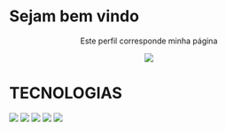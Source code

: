 <h1> Sejam bem vindo </h1>
<p align="center">Este perfil corresponde minha página</p>

<p align="center">
  <a href="https://github.com/DenverCoder1/readme-typing-svg">
	  <img src="https://readme-typing-svg.herokuapp.com?lines=Me+chamo+emmanuelle+coutinho;Sou+advogada,+Desenvolvedora+Full+Stack!&center=true&width=780&height=45">
  </a>
</p>

# TECNOLOGIAS

<img src="https://img.shields.io/badge/HTML5-FF00FF?style=for-the-badge&logo=Codecov&logoColor=white" />
<img src="https://img.shields.io/badge/CSS3-FFFF00?style=for-the-badge&logo=Codecov&logoColor=white" />
<img src="https://img.shields.io/badge/BOOTSTRAP-00FF00?style=for-the-badge&logo=Codecov&logoColor=white" />
<img src="https://img.shields.io/badge/GIT-B0E0E6?style=for-the-badge&logo=Codecov&logoColor=white" />
<img src="https://img.shields.io/badge/GITHUB-FF1493?style=for-the-badge&logo=Codecov&logoColor=white" />




